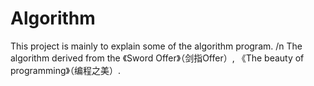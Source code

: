 # Algorithm
  This project is mainly to explain some of the algorithm program. /n
  The algorithm derived from the 《Sword Offer》（剑指Offer）, 
    《The beauty of programming》（编程之美）.
